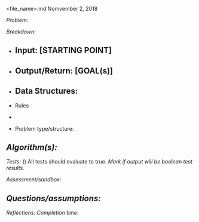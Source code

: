<file_name>.md
Nomvember 2, 2018

*Problem:*


*Breakdown:*
* Input: [STARTING POINT] 
    - 
* Output/Return: [GOAL(s)]
    - 
* Data Structures:
    - 

* Rules
- 

* Problem type/structure: 

*Algorithm(s):*
- 

*Tests:*
() All tests should evaluate to true. *Mark if output will be boolean test results.*


*Assessment/sandbox:*


*Questions/assumptions:*
- 

*Reflections:*
*Completion time:*
